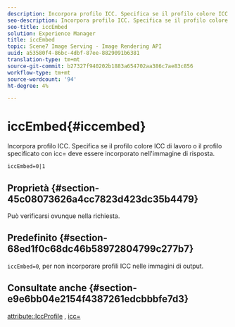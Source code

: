 ```yaml
---
description: Incorpora profilo ICC. Specifica se il profilo colore ICC di lavoro o il profilo specificato con icc= deve essere incorporato nell'immagine di risposta.
seo-description: Incorpora profilo ICC. Specifica se il profilo colore ICC di lavoro o il profilo specificato con icc= deve essere incorporato nell'immagine di risposta.
seo-title: iccEmbed
solution: Experience Manager
title: iccEmbed
topic: Scene7 Image Serving - Image Rendering API
uuid: a53580f4-86bc-4dbf-87ee-8829091b6381
translation-type: tm+mt
source-git-commit: b27327f940202b1883a654702aa386c7ae83c856
workflow-type: tm+mt
source-wordcount: '94'
ht-degree: 4%

---
```



# iccEmbed{#iccembed}

Incorpora profilo ICC. Specifica se il profilo colore ICC di lavoro o il profilo specificato con icc= deve essere incorporato nell&#39;immagine di risposta.

`iccEmbed=0|1`

## Proprietà {#section-45c08073626a4cc7823d423dc35b4479}

Può verificarsi ovunque nella richiesta.

## Predefinito {#section-68ed1f0c68dc46b58972804799c277b7}

`iccEmbed=0`, per non incorporare profili ICC nelle immagini di output.

## Consultate anche {#section-e9e6bb04e2154f4387261edcbbbfe7d3}

[attribute::IccProfile](../../../../../ir-api/material-cat/image-rendering-api-ref/c-ir-material-catalog/c-ir-attributes-reference/r-ir-iccprofilegray.md#reference-712f1d0dcca748df9aaf495681bb39e6) ,  [icc=](../../../../../ir-api/http-protocol/image-rendering-api-ref/c-ir-http-protocol-ref/c-ir-http-protocol-command-reference/r-ir-icc.md#reference-86a2fff3cef24982ad2063d977a16e06)
